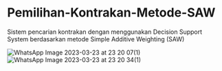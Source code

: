 # Pemilihan-Kontrakan-Metode-SAW
Sistem pencarian kontrakan dengan menggunakan Decision Support System berdasarkan metode Simple Additive Weighting (SAW)


![WhatsApp Image 2023-03-23 at 23 20 07(1)](https://user-images.githubusercontent.com/114218228/227272862-594d19ae-dcdd-4989-9d1f-87e87562c8c8.jpeg)
![WhatsApp Image 2023-03-23 at 23 20 34(1)](https://user-images.githubusercontent.com/114218228/227272869-8bec0ead-3e08-4868-9257-736ebe93f772.jpeg)
